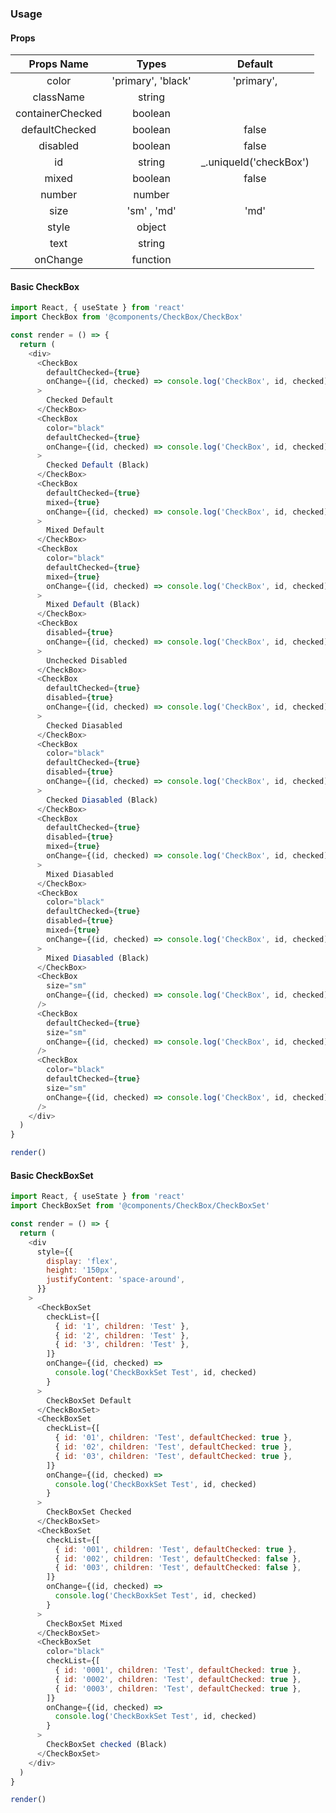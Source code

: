 ### Usage

#### Props

|    Props Name    |       Types        |         Default         |
| :--------------: | :----------------: | :---------------------: |
|      color       | 'primary', 'black' |       'primary',        |
|    className     |       string       |                         |
| containerChecked |      boolean       |                         |
|  defaultChecked  |      boolean       |          false          |
|     disabled     |      boolean       |          false          |
|        id        |       string       | \_.uniqueId('checkBox') |
|      mixed       |      boolean       |          false          |
|      number      |       number       |                         |
|       size       |    'sm' , 'md'     |          'md'           |
|      style       |       object       |                         |
|       text       |       string       |                         |
|     onChange     |      function      |                         |

#### Basic CheckBox

```js
import React, { useState } from 'react'
import CheckBox from '@components/CheckBox/CheckBox'

const render = () => {
  return (
    <div>
      <CheckBox
        defaultChecked={true}
        onChange={(id, checked) => console.log('CheckBox', id, checked)}
      >
        Checked Default
      </CheckBox>
      <CheckBox
        color="black"
        defaultChecked={true}
        onChange={(id, checked) => console.log('CheckBox', id, checked)}
      >
        Checked Default (Black)
      </CheckBox>
      <CheckBox
        defaultChecked={true}
        mixed={true}
        onChange={(id, checked) => console.log('CheckBox', id, checked)}
      >
        Mixed Default
      </CheckBox>
      <CheckBox
        color="black"
        defaultChecked={true}
        mixed={true}
        onChange={(id, checked) => console.log('CheckBox', id, checked)}
      >
        Mixed Default (Black)
      </CheckBox>
      <CheckBox
        disabled={true}
        onChange={(id, checked) => console.log('CheckBox', id, checked)}
      >
        Unchecked Disabled
      </CheckBox>
      <CheckBox
        defaultChecked={true}
        disabled={true}
        onChange={(id, checked) => console.log('CheckBox', id, checked)}
      >
        Checked Diasabled
      </CheckBox>
      <CheckBox
        color="black"
        defaultChecked={true}
        disabled={true}
        onChange={(id, checked) => console.log('CheckBox', id, checked)}
      >
        Checked Diasabled (Black)
      </CheckBox>
      <CheckBox
        defaultChecked={true}
        disabled={true}
        mixed={true}
        onChange={(id, checked) => console.log('CheckBox', id, checked)}
      >
        Mixed Diasabled
      </CheckBox>
      <CheckBox
        color="black"
        defaultChecked={true}
        disabled={true}
        mixed={true}
        onChange={(id, checked) => console.log('CheckBox', id, checked)}
      >
        Mixed Diasabled (Black)
      </CheckBox>
      <CheckBox
        size="sm"
        onChange={(id, checked) => console.log('CheckBox', id, checked)}
      />
      <CheckBox
        defaultChecked={true}
        size="sm"
        onChange={(id, checked) => console.log('CheckBox', id, checked)}
      />
      <CheckBox
        color="black"
        defaultChecked={true}
        size="sm"
        onChange={(id, checked) => console.log('CheckBox', id, checked)}
      />
    </div>
  )
}

render()
```

#### Basic CheckBoxSet

```js
import React, { useState } from 'react'
import CheckBoxSet from '@components/CheckBox/CheckBoxSet'

const render = () => {
  return (
    <div
      style={{
        display: 'flex',
        height: '150px',
        justifyContent: 'space-around',
      }}
    >
      <CheckBoxSet
        checkList={[
          { id: '1', children: 'Test' },
          { id: '2', children: 'Test' },
          { id: '3', children: 'Test' },
        ]}
        onChange={(id, checked) =>
          console.log('CheckBoxkSet Test', id, checked)
        }
      >
        CheckBoxSet Default
      </CheckBoxSet>
      <CheckBoxSet
        checkList={[
          { id: '01', children: 'Test', defaultChecked: true },
          { id: '02', children: 'Test', defaultChecked: true },
          { id: '03', children: 'Test', defaultChecked: true },
        ]}
        onChange={(id, checked) =>
          console.log('CheckBoxkSet Test', id, checked)
        }
      >
        CheckBoxSet Checked
      </CheckBoxSet>
      <CheckBoxSet
        checkList={[
          { id: '001', children: 'Test', defaultChecked: true },
          { id: '002', children: 'Test', defaultChecked: false },
          { id: '003', children: 'Test', defaultChecked: false },
        ]}
        onChange={(id, checked) =>
          console.log('CheckBoxkSet Test', id, checked)
        }
      >
        CheckBoxSet Mixed
      </CheckBoxSet>
      <CheckBoxSet
        color="black"
        checkList={[
          { id: '0001', children: 'Test', defaultChecked: true },
          { id: '0002', children: 'Test', defaultChecked: true },
          { id: '0003', children: 'Test', defaultChecked: true },
        ]}
        onChange={(id, checked) =>
          console.log('CheckBoxkSet Test', id, checked)
        }
      >
        CheckBoxSet checked (Black)
      </CheckBoxSet>
    </div>
  )
}

render()
```
